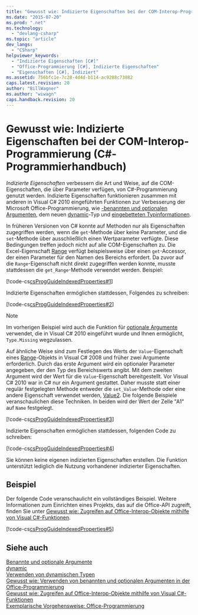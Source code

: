 ```yaml
---
title: "Gewusst wie: Indizierte Eigenschaften bei der COM-Interop-Programmierung (C#-Programmierhandbuch) | Microsoft Docs"
ms.date: "2015-07-20"
ms.prod: ".net"
ms.technology: 
  - "devlang-csharp"
ms.topic: "article"
dev_langs: 
  - "CSharp"
helpviewer_keywords: 
  - "Indizierte Eigenschaften [C#]"
  - "Office-Programmierung [C#], Indizierte Eigenschaften"
  - "Eigenschaften [C#], Indiziert"
ms.assetid: 756bfc1e-7c28-4d4d-b114-ac9288c73882
caps.latest.revision: 20
author: "BillWagner"
ms.author: "wiwagn"
caps.handback.revision: 20
---
```

# Gewusst wie: Indizierte Eigenschaften bei der COM-Interop-Programmierung (C#-Programmierhandbuch)
*Indizierte Eigenschaften* verbessern die Art und Weise, auf die COM\-Eigenschaften, die über Parameter verfügen, von C\#\-Programmierung genutzt werden.  Indizierte Eigenschaften funktionieren zusammen mit anderen in Visual C\# 2010 eingeführten Funktionen zur Verbesserung der Microsoft Office\-Programmierung, wie [\-benannten und optionalen Argumenten](../../../csharp/programming-guide/classes-and-structs/named-and-optional-arguments.md), dem neuen [dynamic](../../../csharp/language-reference/keywords/dynamic.md)\-Typ und [eingebetteten Typinformationen](../Topic/Walkthrough:%20Embedding%20Types%20from%20Managed%20Assemblies%20\(C%23%20and%20Visual%20Basic\).md).  
  
 In früheren Versionen von C\# konnte auf Methoden nur als Eigenschaften zugegriffen werden, wenn die `get`\-Methode über keine Parameter, und die `set`\-Methode über ausschließlich einen Wertparameter verfügte.  Diese Bedingungen treffen jedoch nicht auf alle COM\-Eigenschaften zu.  Die Excel\-Eigenschaft [Range](http://go.microsoft.com/fwlink/?LinkId=166053) verfügt beispielsweise über einen `get`\-Accessor, der einen Parameter für den Namen des Bereichs erfordert.  Da zuvor auf die `Range`\-Eigenschaft nicht direkt zugegriffen werden konnte, musste stattdessen die `get_Range`\-Methode verwendet werden. Beispiel:  
  
 [!code-cs[csProgGuideIndexedProperties#1](../../../csharp/programming-guide/interop/codesnippet/csharp/indexedpropscom/program.cs#1)]  
  
 Indizierte Eigenschaften ermöglichen stattdessen, Folgendes zu schreiben:  
  
 [!code-cs[csProgGuideIndexedProperties#2](../../../csharp/programming-guide/interop/codesnippet/csharp/indexedpropscom/program.cs#2)]  
  
> [!NOTE]
>  Im vorherigen Beispiel wird auch die Funktion für [optionale Argumente](../../../csharp/programming-guide/classes-and-structs/named-and-optional-arguments.md) verwendet, die in Visual C\# 2010 eingeführt wurde und Ihnen ermöglicht, `Type.Missing` wegzulassen.  
  
 Auf ähnliche Weise sind zum Festlegen des Werts der `Value`\-Eigenschaft eines [Range](http://go.microsoft.com/fwlink/?LinkId=179211)\-Objekts in Visual C\# 2008 und früher zwei Argumente erforderlich.  Durch das erste Argument wird ein optionaler Parameter angegeben, der den Typ des Bereichswerts angibt.  Mit dem zweiten Argument wird der Wert für die `Value`\-Eigenschaft bereitgestellt.  Vor Visual C\# 2010 war in C\# nur ein Argument gestattet.  Daher musste statt einer regulär festgelegten Methode entweder die `set_Value`\-Methode oder eine andere Eigenschaft verwendet werden, [Value2](http://go.microsoft.com/fwlink/?LinkId=166050).  Die folgende Beispiele veranschaulichen diese Techniken.  In beiden wird der Wert der Zelle "A1" auf `Name` festgelegt.  
  
 [!code-cs[csProgGuideIndexedProperties#3](../../../csharp/programming-guide/interop/codesnippet/csharp/indexedpropscom/program.cs#3)]  
  
 Indizierte Eigenschaften ermöglichen stattdessen, folgenden Code zu schreiben:  
  
 [!code-cs[csProgGuideIndexedProperties#4](../../../csharp/programming-guide/interop/codesnippet/csharp/indexedpropscom/program.cs#4)]  
  
 Sie können keine eigenen indizierten Eigenschaften erstellen.  Die Funktion unterstützt lediglich die Nutzung vorhandener indizierter Eigenschaften.  
  
## Beispiel  
 Der folgende Code veranschaulicht ein vollständiges Beispiel.  Weitere Informationen zum Einrichten eines Projekts, das auf die Office\-API zugreift, finden Sie unter [Gewusst wie: Zugreifen auf Office\-Interop\-Objekte mithilfe von Visual C\#\-Funktionen](../../../csharp/programming-guide/interop/how-to-access-office-onterop-objects.md).  
  
 [!code-cs[csProgGuideIndexedProperties#5](../../../csharp/programming-guide/interop/codesnippet/csharp/indexedpropscom/program.cs#5)]  
  
## Siehe auch  
 [Benannte und optionale Argumente](../../../csharp/programming-guide/classes-and-structs/named-and-optional-arguments.md)   
 [dynamic](../../../csharp/language-reference/keywords/dynamic.md)   
 [Verwenden von dynamischen Typen](../../../csharp/programming-guide/types/using-type-dynamic.md)   
 [Gewusst wie: Verwenden von benannten und optionalen Argumenten in der Office\-Programmierung](../../../csharp/programming-guide/classes-and-structs/how-to-use-named-and-optional-arguments-in-office-programming.md)   
 [Gewusst wie: Zugreifen auf Office\-Interop\-Objekte mithilfe von Visual C\#\-Funktionen](../../../csharp/programming-guide/interop/how-to-access-office-onterop-objects.md)   
 [Exemplarische Vorgehensweise: Office\-Programmierung](../../../csharp/programming-guide/interop/walkthrough-office-programming.md)